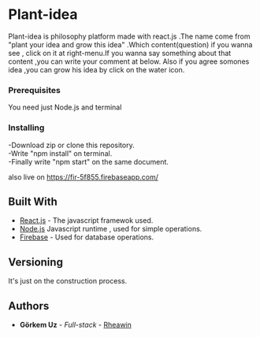 # Plant-idea

Plant-idea is philosophy platform made with react.js .The name come from "plant your idea and grow this idea" .Which content(question) if you wanna see , click on it at right-menu.If you wanna say something about that content ,you can write your comment at below. Also if you agree somones idea ,you can grow his idea by click on the  water icon.

### Prerequisites

You need just Node.js and terminal


### Installing

-Download zip or clone this repository.<br>
-Write "npm install" on terminal.<br>
-Finally write "npm start" on the same document.

also live on https://fir-5f855.firebaseapp.com/

## Built With

* [React.js](https://github.com/facebook/react) - The javascript framewok used.<br>
* [Node.js](https://github.com/nodejs/node) Javascript runtime , used for simple operations.<br>
* [Firebase](https://firebase.google.com/docs/) - Used for database operations.

## Versioning

It's just on the construction process.

## Authors

* **Görkem Uz** - *Full-stack* - [Rheawin](https://github.com/Rheawin)
